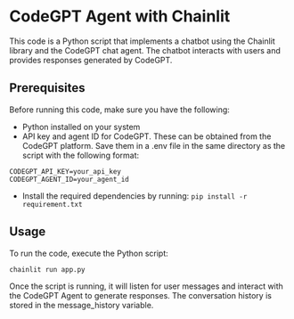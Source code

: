 # CodeGPT Agent with Chainlit

This code is a Python script that implements a chatbot using the Chainlit library and the CodeGPT chat agent. The chatbot interacts with users and provides responses generated by CodeGPT.

## Prerequisites
Before running this code, make sure you have the following:

- Python installed on your system
- API key and agent ID for CodeGPT. These can be obtained from the CodeGPT platform. Save them in a .env file in the same directory as the script with the following format:
```
CODEGPT_API_KEY=your_api_key
CODEGPT_AGENT_ID=your_agent_id
```
- Install the required dependencies by running:
```pip install -r requirement.txt```

## Usage
To run the code, execute the Python script:

```chainlit run app.py```

Once the script is running, it will listen for user messages and interact with the CodeGPT Agent to generate responses. The conversation history is stored in the message_history variable.